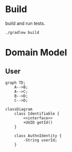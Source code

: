 # Build

build and run tests.
```shell
./gradlew build
```

# Domain Model
## User

```mermaid
graph TD;
    A-->B;
    A-->C;
    B-->D;
    C-->D;
```

```mermaid
classDiagram
    class Identifiable {
        <<interface>>
        +UUID getId()
    }

    class AuthnIdentity {
        -String userId;
    }
```
